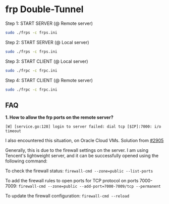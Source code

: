 # frp Double-Tunnel

Step 1: START SERVER (@ Remote server)
```sh
sudo ./frps -c frps.ini
```

Step 2: START SERVER (@ Local server)
```sh
sudo ./frps -c frps.ini
```

Step 3: START CLIENT (@ Local server)
```sh
sudo ./frpc -c frpc.ini
```

Step 4: START CLIENT (@ Remote server)
```sh
sudo ./frpc -c frpc.ini
```

## FAQ

**1. How to allow the frp ports on the remote server?**

`[W] [service.go:128] login to server failed: dial tcp [$IP]:7000: i/o timeout`

I also encountered this situation, on Oracle Cloud VMs. Solution from [#2905](https://github.com/fatedier/frp/issues/2905)


Generally, this is due to the firewall settings on the server. I am using Tencent's lightweight server, and it can be successfully opened using the following command:

To check the firewall status:
`firewall-cmd --zone=public --list-ports`

To add the firewall rules to open ports for TCP protocol on ports 7000-7009:
`firewall-cmd --zone=public --add-port=7000-7009/tcp --permanent`

To update the firewall configuration:
`firewall-cmd --reload`